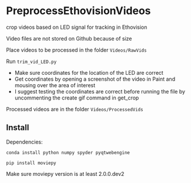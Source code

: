 # PreprocessEthovisionVideos
crop videos based on LED signal for tracking in Ethovision

Video files are not stored on Github because of size

Place videos to be processed in the folder `Videos/RawVids`

Run `trim_vid_LED.py`

- Make sure coordinates for the location of the LED are correct 
- Get coordinates by opening a screenshot of the video in Paint and mousing over the area of interest
- I suggest testing the coordinates are correct before running the file by uncommenting the create gif command in get_crop

Processed videos are in the folder `Videos/ProcessedVids`

## Install
Dependencies: 

`conda install python numpy spyder pyqtwebengine`

`pip install moviepy`

Make sure moviepy version is at least 2.0.0.dev2
